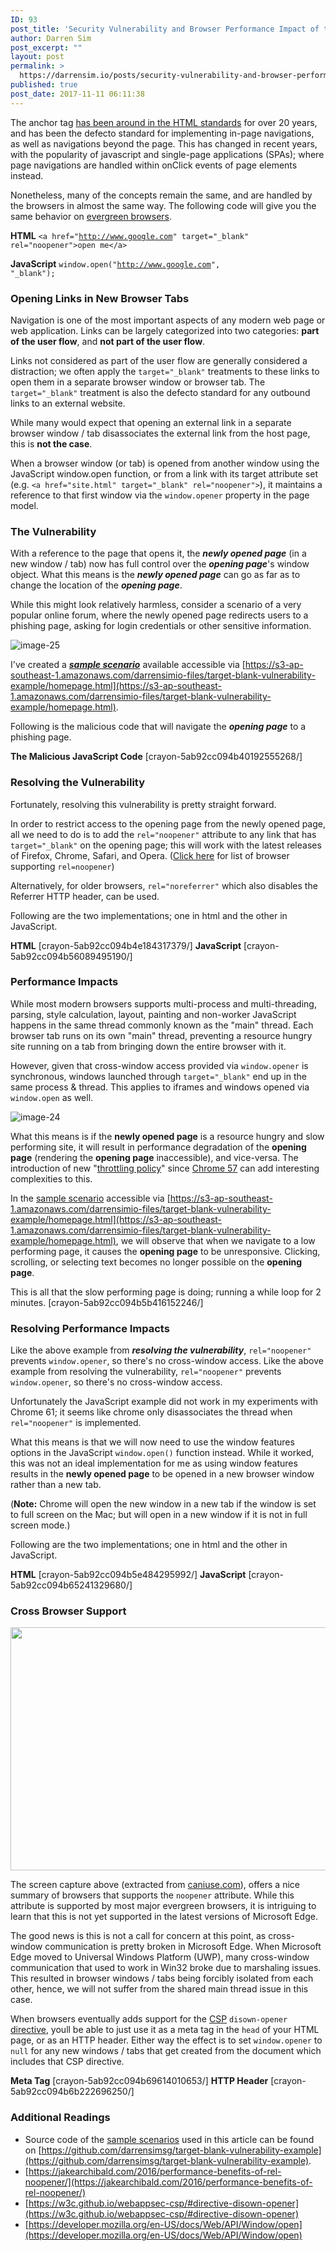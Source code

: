 ```yaml
---
ID: 93
post_title: 'Security Vulnerability and Browser Performance Impact of target=&#8221;_blank&#8221;'
author: Darren Sim
post_excerpt: ""
layout: post
permalink: >
  https://darrensim.io/posts/security-vulnerability-and-browser-performance-impact-of-target_blank/
published: true
post_date: 2017-11-11 06:11:38
---
```

The anchor tag <a href="https://www.w3.org/MarkUp/1995-archive/Elements/A.html" target="_blank" rel="noopener"> has been around in the </a><a href="https://www.w3.org/MarkUp/1995-archive/Elements/A.html" target="_blank" rel="noopener">HTML standards</a> for over 20 years, and has been the defecto standard for implementing in-page navigations, as well as navigations beyond the page. This has changed in recent years, with the popularity of javascript and single-page applications (SPAs); where page navigations are handled within onClick events of page elements instead.

Nonetheless, many of the concepts remain the same, and are handled by the browsers in almost the same way. The following code will give you the same behavior on <a href="https://www.techopedia.com/definition/31094/evergreen-browser" target="_blank" rel="noopener">evergreen browsers</a>.

<strong>HTML</strong>
<code>&lt;a href="http://www.google.com" target="_blank" rel="noopener"&gt;open me&lt;/a&gt;</code>

<strong>JavaScript</strong>
<code>window.open("http://www.google.com", "_blank");</code>

### Opening Links in New Browser Tabs

Navigation is one of the most important aspects of any modern web page or web application. Links can be largely categorized into two categories: **part of the user flow**, and **not part of the user flow**.

Links not considered as part of the user flow are generally considered a distraction; we often apply the `target="_blank"` treatments to these links to open them in a separate browser window or browser tab. The `target="_blank"` treatment is also the defecto standard for any outbound links to an external website.

While many would expect that opening an external link in a separate browser window / tab disassociates the external link from the host page, this is **not the case**.

When a browser window (or tab) is opened from another window using the JavaScript window.open function, or from a link with its target attribute set (e.g. `<a href="site.html" target="_blank" rel="noopener">`), it maintains a reference to that first window via the `window.opener` property in the page model.</a>

### The Vulnerability

With a reference to the page that opens it, the _**newly opened page**_ (in a new window / tab) now has full control over the _**opening page**_'s window object. What this means is the _**newly opened page**_ can go as far as to change the location of the _**opening page**_.

While this might look relatively harmless, consider a scenario of a very popular online forum, where the newly opened page redirects users to a phishing page, asking for login credentials or other sensitive information.

![image-25](http://darrensim.io/wp-content/uploads/2017/11/target-blank-vulnerability-example-flow-1024x300.png)

I've created a [_**sample scenario**_](https://s3-ap-southeast-1.amazonaws.com/darrensimio-files/target-blank-vulnerability-example/homepage.html) available accessible via [https://s3-ap-southeast-1.amazonaws.com/darrensimio-files/target-blank-vulnerability-example/homepage.html](https://s3-ap-southeast-1.amazonaws.com/darrensimio-files/target-blank-vulnerability-example/homepage.html).

Following is the malicious code that will navigate the _**opening page**_ to a phishing page.

**The Malicious JavaScript Code**
[crayon-5ab92cc094b40192555268/]

### Resolving the Vulnerability

Fortunately, resolving this vulnerability is pretty straight forward.

In order to restrict access to the opening page from the newly opened page, all we need to do is to add the `rel="noopener"` attribute to any link that has `target="_blank"` on the opening page; this will work with the latest releases of Firefox, Chrome, Safari, and Opera. ([Click here](https://caniuse.com/#feat=rel-noopener) for list of browser supporting `rel=noopener`)

Alternatively, for older browsers, `rel="noreferrer"` which also disables the Referrer HTTP header, can be used.

Following are the two implementations; one in html and the other in JavaScript.

**HTML**
[crayon-5ab92cc094b4e184317379/]
**JavaScript**
[crayon-5ab92cc094b56089495190/]

### Performance Impacts

While most modern browsers supports multi-process and multi-threading, parsing, style calculation, layout, painting and non-worker JavaScript happens in the same thread commonly known as the "main" thread. Each browser tab runs on its own "main" thread, preventing a resource hungry site running on a tab from bringing down the entire browser with it.

However, given that cross-window access provided via `window.opener` is synchronous, windows launched through `target="_blank"` end up in the same process &amp; thread. This applies to iframes and windows opened via `window.open` as well.

![image-24](http://darrensim.io/wp-content/uploads/2017/11/target-blank-page-freeze-example-flow-1024x300.png)

What this means is if the **newly opened page** is a resource hungry and slow performing site, it will result in performance degradation of the **opening page** (rendering the **opening page** inaccessible), and vice-versa. The introduction of new "[throttling policy](https://developers.google.com/web/updates/2017/03/background_tabs)" since [Chrome 57](https://developers.google.com/web/updates/2017/03/background_tabs) can add interesting complexities to this.

In the [sample scenario](https://s3-ap-southeast-1.amazonaws.com/darrensimio-files/target-blank-vulnerability-example/homepage.html) accessible via [https://s3-ap-southeast-1.amazonaws.com/darrensimio-files/target-blank-vulnerability-example/homepage.html](https://s3-ap-southeast-1.amazonaws.com/darrensimio-files/target-blank-vulnerability-example/homepage.html), we will observe that when we navigate to a low performing page, it causes the **opening page** to be unresponsive. Clicking, scrolling, or selecting text becomes no longer possible on the **opening page**.

This is all that the slow performing page is doing; running a while loop for 2 minutes.
[crayon-5ab92cc094b5b416152246/]

### Resolving Performance Impacts

Like the above example from _**resolving the vulnerability**_, `rel="noopener"` prevents `window.opener`, so there's no cross-window access. Like the above example from resolving the vulnerability, `rel="noopener"` prevents `window.opener`, so there's no cross-window access.

Unfortunately the JavaScript example did not work in my experiments with Chrome 61; it seems like chrome only disassociates the thread when `rel="noopener"` is implemented.

What this means is that we will now need to use the window features options in the JavaScript `window.open()` function instead. While it worked, this was not an ideal implementation for me as using window features results in the **newly opened page** to be opened in a new browser window rather than a new tab.

(**Note:** Chrome will open the new window in a new tab if the window is set to full screen on the Mac; but will open in a new window if it is not in full screen mode.)

Following are the two implementations; one in html and the other in JavaScript.

**HTML**
[crayon-5ab92cc094b5e484295992/]
**JavaScript**
[crayon-5ab92cc094b65241329680/]

### Cross Browser Support

<a href="https://darrensim.io/wp-content/uploads/2017/11/can-i-use-no-opener-1024x389.png"><img class="aligncenter" src="https://darrensim.io/wp-content/uploads/2017/11/can-i-use-no-opener-1024x389.png" alt="" width="1024" height="389" /></a>

The screen capture above (extracted from [caniuse.com](https://caniuse.com/#search=noopener)), offers a nice summary of browsers that supports the `noopener` attribute. While this attribute is supported by most major evergreen browsers, it is intriguing to learn that this is not yet supported in the latest versions of Microsoft Edge.

The good news is this is not a call for concern at this point, as cross-window communication is pretty broken in Microsoft Edge. When Microsoft Edge moved to Universal Windows Platform (UWP), many cross-window communication that used to work in Win32 broke due to marshaling issues. This resulted in browser windows / tabs being forcibly isolated from each other, hence, we will not suffer from the shared main thread issue in this case.

When browsers eventually adds support for the [CSP](https://w3c.github.io/webappsec-csp/#directive-disown-opener) `disown-opener` [directive](https://w3c.github.io/webappsec-csp/#directive-disown-opener), youll be able to just use it as a meta tag in the `head` of your HTML page, or as an HTTP header. Either way the effect is to set `window.opener` to `null` for any new windows / tabs that get created from the document which includes that CSP directive.

**Meta Tag**
[crayon-5ab92cc094b69614010653/]
**HTTP Header**
[crayon-5ab92cc094b6b222696250/]

### Additional Readings

* Source code of the [sample scenarios](https://s3-ap-southeast-1.amazonaws.com/darrensimio-files/target-blank-vulnerability-example/homepage.html) used in this article can be found on [https://github.com/darrensimsg/target-blank-vulnerability-example](https://github.com/darrensimsg/target-blank-vulnerability-example).
* [https://jakearchibald.com/2016/performance-benefits-of-rel-noopener/](https://jakearchibald.com/2016/performance-benefits-of-rel-noopener/)
* [https://w3c.github.io/webappsec-csp/#directive-disown-opener](https://w3c.github.io/webappsec-csp/#directive-disown-opener)
* [https://developer.mozilla.org/en-US/docs/Web/API/Window/open](https://developer.mozilla.org/en-US/docs/Web/API/Window/open)